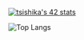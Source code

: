 [![tsishika's 42 stats](https://badge42.vercel.app/api/v2/clisj76ld001108l1qb24uba8/stats?cursusId=21&coalitionId=307)](https://github.com/JaeSeoKim/badge42)

![Top Langs](https://github-readme-stats.vercel.app/api/top-langs/?username=Ishi-eenn&layout=compact)
